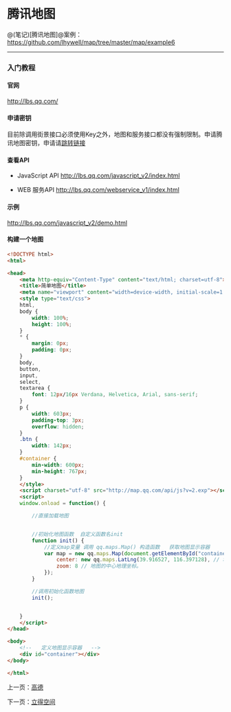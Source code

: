 腾讯地图
====================

@(笔记)[腾讯地图]@案例：https://github.com/lhywell/map/tree/master/map/example6

-------------------

### 入门教程

#### 官网
http://lbs.qq.com/

#### 申请密钥
目前除调用街景接口必须使用Key之外，地图和服务接口都没有强制限制。申请腾讯地图密钥，申请请[跳转链接](http://lbs.qq.com/console/mykey.html)

#### 查看API
- JavaScript API
http://lbs.qq.com/javascript_v2/index.html

- WEB 服务API
http://lbs.qq.com/webservice_v1/index.html

#### 示例
http://lbs.qq.com/javascript_v2/demo.html

#### 构建一个地图

```html
<!DOCTYPE html>
<html>

<head>
    <meta http-equiv="Content-Type" content="text/html; charset=utf-8">
    <title>简单地图</title>
    <meta name="viewport" content="width=device-width, initial-scale=1.0, minimum-scale=1.0, maximum-scale=1.0, user-scalable=no" />
    <style type="text/css">
    html,
    body {
        width: 100%;
        height: 100%;
    }
    * {
        margin: 0px;
        padding: 0px;
    }
    body,
    button,
    input,
    select,
    textarea {
        font: 12px/16px Verdana, Helvetica, Arial, sans-serif;
    }
    p {
        width: 603px;
        padding-top: 3px;
        overflow: hidden;
    }
    .btn {
        width: 142px;
    }
    #container {
        min-width: 600px;
        min-height: 767px;
    }
    </style>
    <script charset="utf-8" src="http://map.qq.com/api/js?v=2.exp"></script>
    <script>
    window.onload = function() {

        //直接加载地图


        //初始化地图函数  自定义函数名init
        function init() {
            //定义map变量 调用 qq.maps.Map() 构造函数   获取地图显示容器
            var map = new qq.maps.Map(document.getElementById("container"), {
                center: new qq.maps.LatLng(39.916527, 116.397128), // 地图的中心地理坐标。
                zoom: 8 // 地图的中心地理坐标。
            });
        }

        //调用初始化函数地图
        init();


    }
    </script>
</head>

<body>
    <!--   定义地图显示容器   -->
    <div id="container"></div>
</body>

</html>

```

上一页：[高德](https://github.com/lhywell/map/blob/master/map/1.2README.md)

下一页：[立得空间](https://github.com/lhywell/map/blob/master/map/1.4README.md)